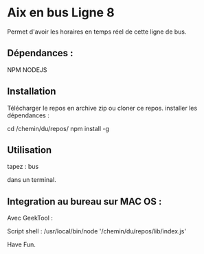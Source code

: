 # Aix en bus Ligne 8

Permet d'avoir les horaires en temps réel de cette ligne de bus.

## Dépendances :

NPM
NODEJS

## Installation

Télécharger le repos en archive zip ou cloner ce repos.
installer les dépendances :

cd /chemin/du/repos/
npm install -g

## Utilisation

tapez : bus

dans un terminal.

## Integration au bureau sur MAC OS :

Avec GeekTool :

Script shell : /usr/local/bin/node '/chemin/du/repos/lib/index.js'

Have Fun.
